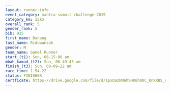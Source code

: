 ```yaml
---
layout: runner-info 
event_category: mantra-summit-challenge-2019 
category_km: 15km 
overall_rank: 5
gender_rank: 5
bib: 925
first_name: Danang
last_name: Riduwansah
gender: M
team_name: Gamel Runner
start_(t1): Sun, 06-15-00 am
mbah_kamad_(t2): Sun, 06-49-45 am
finish_(t3): Sun, 08-09-22 am
race_time: 1-54-22
status: FINISHER
certficate: https-//drive.google.com/file/d/1pxDazNN6hSHK6h00C_KnXRBS_uS17y3S/view?usp=sharing
---
```

